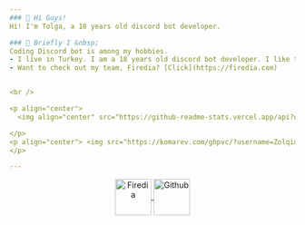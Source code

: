 ```yaml
---
### 👋 Hi Guys!
Hi! I'm Tolga, a 18 years old discord bot developer. 

### 🎈 Briefly I &nbsp;
Coding Discord bot is among my hobbies.
- I live in Turkey. I am a 18 years old discord bot developer. I like to deal with software.
- Want to check out my team, Firedia? [Click](https://firedia.com)


<br />

<p align="center">
  <img align="center" src="https://github-readme-stats.vercel.app/api?username=Zolqid&show_icons=true&theme=dark&line_height=21" alt="legend-js' github stats"/>

</p>
<p align="center"> <img src="https://komarev.com/ghpvc/?username=Zolqid" alt="yus" /> 
</p>

---
```


<p align='center'> <a href="https://discord.gg/uYNb5dy7jC">
<img align="center" alt="Firedia" width="64px"src="https://cdn.discordapp.com/attachments/901833378955952129/1152598842978611210/adae1ea9caf9ad7a6c6ce4fdec65490d.png" >
<a href="https://github.com/Zolqid">
<img align="center" alt="Github" width="64px"src="https://1000logos.net/wp-content/uploads/2021/05/GitHub-logo.png" />
</a> </p>

